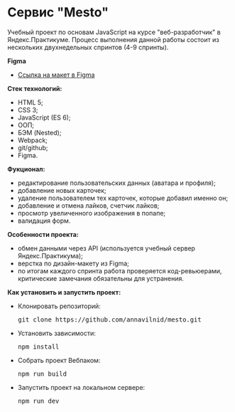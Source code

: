 # Сервис "Mesto"
Учебный проект по основам JavaScript на курсе "веб-разработчик" в Яндекс.Практикуме. Процесс выполнения данной работы состоит из нескольких двухнедельных спринтов (4-9 спринты).


**Figma**
* [Ссылка на макет в Figma](https://www.figma.com/file/2cn9N9jSkmxD84oJik7xL7/JavaScript.-Sprint-4?node-id=0%3A1)

**Стек технологий:**
* HTML 5;
* CSS 3;
* JavaScript (ES 6);
* ООП;
* БЭМ (Nested);
* Webpack;
* git/github;
* Figma.

**Фукционал:**
* редактирование пользовательских данных (аватара и профиля);
* добавление новых карточек;
* удаление пользователем тех карточек, которые добавил именно он;
* добавление и отмена лайков, счетчик лайков;
* просмотр увеличенного изображения в попапе;
* валидация форм.

**Особенности проекта:**
* обмен данными через API (используется учебный сервер Яндекс.Практикума);
* верстка по дизайн-макету из Figma;
* по итогам каждого спринта работа проверяется код-ревьюерами, критические замечания обязательны для устранения.

**Как установить и запустить проект:**
* Клонировать репозиторий:
    <pre><span class="pl-c1">git clone https://github.com/annavilnid/mesto.git</span></pre>
* Установить зависимости:
    <pre><span class="pl-c1">npm install</span></pre>
* Собрать проект Вебпаком:
    <pre><span class="pl-c1">npm run build</span></pre>
* Запустить проект на локальном сервере:
    <pre><span class="pl-c1">npm run dev</span></pre>

